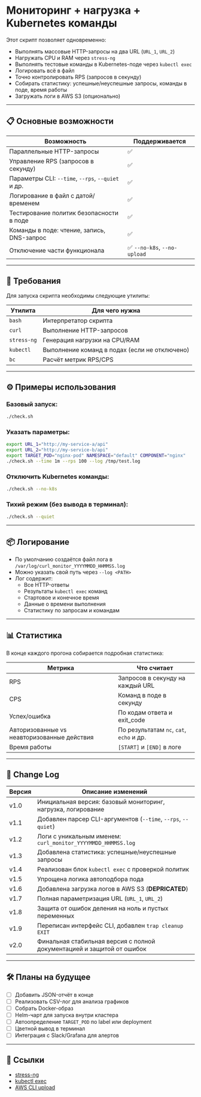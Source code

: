 
# Мониторинг + нагрузка + Kubernetes команды

Этот скрипт позволяет одновременно:
- Выполнять массовые HTTP-запросы на два URL (`URL_1`, `URL_2`)
- Нагружать CPU и RAM через `stress-ng`
- Выполнять тестовые команды в Kubernetes-поде через `kubectl exec`
- Логировать всё в файл
- Точно контролировать RPS (запросов в секунду)
- Собирать статистику: успешные/неуспешные запросы, команды в поде, время работы
- Загружать логи в AWS S3 (опционально)

---

## 📋 Основные возможности

| Возможность | Поддерживается |
|------------|----------------|
| Параллельные HTTP-запросы | ✅ |
| Управление RPS (запросов в секунду) | ✅ |
| Параметры CLI: `--time`, `--rps`, `--quiet` и др. | ✅ |
| Логирование в файл с датой/временем | ✅ |
| Тестирование политик безопасности в поде | ✅ |
| Команды в поде: чтение, запись, DNS-запрос | ✅ |
| Отключение части функционала | ✅ `--no-k8s`, `--no-upload` |

---

## 🔧 Требования

Для запуска скрипта необходимы следующие утилиты:

| Утилита | Для чего нужна |
|---------|----------------|
| `bash` | Интерпретатор скрипта |
| `curl` | Выполнение HTTP-запросов |
| `stress-ng` | Генерация нагрузки на CPU/RAM |
| `kubectl` | Выполнение команд в подах (если не отключено) |
| `bc` | Расчёт метрик RPS/CPS |

---

## ⚙️ Примеры использования

### Базовый запуск:
```bash
./check.sh
```

### Указать параметры:
```bash
export URL_1="http://my-service-a/api"
export URL_2="http://my-service-b/api"
export TARGET_POD="nginx-pod" NAMESPACE="default" COMPONENT="nginx"
./check.sh --time 1m --rps 100 --log /tmp/test.log
```

### Отключить Kubernetes команды:
```bash
./check.sh --no-k8s
```
### Тихий режим (без вывода в терминал):
```bash
./check.sh --quiet
```

---

## 📦 Логирование

- По умолчанию создаётся файл лога в `/var/log/curl_monitor_YYYYMMDD_HHMMSS.log`
- Можно указать свой путь через `--log <PATH>`
- Лог содержит:
  - Все HTTP-ответы
  - Результаты `kubectl exec` команд
  - Стартовое и конечное время
  - Данные о времени выполнения
  - Статистику по запросам и командам

---

## 📊 Статистика

В конце каждого прогона собирается подробная статистика:

| Метрика | Что считает |
|--------|-------------|
| RPS    | Запросов в секунду на каждый URL |
| CPS    | Команд в поде в секунду |
| Успех/ошибка | По кодам ответа и exit_code |
| Авторизованные vs неавторизованные действия | По результатам `nc`, `cat`, `echo` и др. |
| Время работы | `[START]` и `[END]` в логе |

---

## 🔄 Change Log

| Версия | Описание изменений |
|--------|--------------------|
| v1.0 | Инициальная версия: базовый мониторинг, нагрузка, логирование |
| v1.1 | Добавлен парсер CLI-аргументов (`--time`, `--rps`, `--quiet`) |
| v1.2 | Логи с уникальным именем: `curl_monitor_YYYYMMDD_HHMMSS.log` |
| v1.3 | Добавлена статистика: успешные/неуспешные запросы |
| v1.4 | Реализован блок `kubectl exec` с проверкой политик |
| v1.5 | Упрощена логика автоподбора пода |
| v1.6 | Добавлена загрузка логов в AWS S3 (**DEPRICATED**)|
| v1.7 | Полная параметризация URL (`URL_1`, `URL_2`) |
| v1.8 | Защита от ошибок деления на ноль и пустых переменных |
| v1.9 | Переписан интерфейс CLI, добавлен `trap cleanup EXIT` |
| v2.0 | Финальная стабильная версия с полной документацией и защитой от ошибок |

---

## 🛠 Планы на будущее

- [ ] Добавить JSON-отчёт в конце
- [ ] Реализовать CSV-лог для анализа графиков
- [ ] Собрать Docker-образ
- [ ] Helm-чарт для запуска внутри кластера
- [ ] Автоопределение `TARGET_POD` по label или deployment
- [ ] Цветной вывод в терминал
- [ ] Интеграция с Slack/Grafana для алертов

---

## 📁 Ссылки

- [stress-ng](https://kernel.ubuntu.com/~cking/stress-ng/)
- [kubectl exec](https://kubernetes.io/docs/tasks/debug/debug-application/debug-running-pod/)
- [AWS CLI upload](https://docs.aws.amazon.com/cli/latest/reference/s3/cp.html)